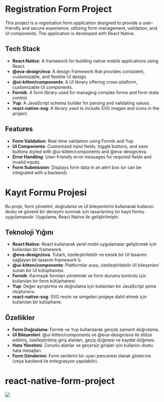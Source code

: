 # Registration Form Project

This project is a registration form application designed to provide a user-friendly and secure experience, utilizing form management, validation, and UI components. The application is developed with React Native.

## Tech Stack

- **React Native**: A framework for building native mobile applications using React.
- **@eva-design/eva**: A design framework that provides consistent, customizable, and flexible UI design.
- **@ui-kitten/components**: A UI library offering cross-platform, customizable UI components.
- **Formik**: A form library used for managing complex forms and form state control.
- **Yup**: A JavaScript schema builder for parsing and validating values.
- **react-native-svg**: A library used to include SVG images and icons in the project.

## Features

- **Form Validation**: Real-time validation using Formik and Yup.
- **UI Components**: Customized input fields, toggle buttons, and save buttons styled with @ui-kitten/components and @eva-design/eva.
- **Error Handling**: User-friendly error messages for required fields and invalid inputs.
- **Form Submission**: Displays form data in an alert box (or can be integrated with a backend).


# Kayıt Formu Projesi

Bu proje, form yönetimi, doğrulama ve UI bileşenlerini kullanarak kullanıcı dostu ve güvenli bir deneyim sunmak için tasarlanmış bir kayıt formu uygulamasıdır. Uygulama, React Native ile geliştirilmiştir.

## Teknoloji Yığını

- **React Native**: React kullanarak yerel mobil uygulamalar geliştirmek için kullanılan bir framework.
- **@eva-design/eva**: Tutarlı, özelleştirilebilir ve esnek bir UI tasarımı sağlayan bir tasarım framework'ü.
- **@ui-kitten/components**: Platformlar arası, özelleştirilebilir UI bileşenleri sunan bir UI kütüphanesi.
- **Formik**: Karmaşık formları yönetmek ve form durumu kontrolü için kullanılan bir form kütüphanesi.
- **Yup**: Değer ayrıştırma ve doğrulama için kullanılan bir JavaScript şema oluşturucu.
- **react-native-svg**: SVG resim ve simgeleri projeye dahil etmek için kullanılan bir kütüphane.

## Özellikler

- **Form Doğrulama**: Formik ve Yup kullanılarak gerçek zamanlı doğrulama.
- **UI Bileşenleri**: @ui-kitten/components ve @eva-design/eva ile stilize edilmiş, özelleştirilmiş giriş alanları, geçiş düğmesi ve kaydet düğmesi.
- **Hata Yönetimi**: Zorunlu alanlar ve geçersiz girişler için kullanıcı dostu hata mesajları.
- **Form Gönderimi**: Form verilerini bir uyarı penceresi olarak gösterme (veya backend ile entegrasyon yapılabilir).

  
# react-native-form-project

![](https://github.com/Rasime-Dumlupunar/react-native-form-project/blob/main/formik-yup.gif)

